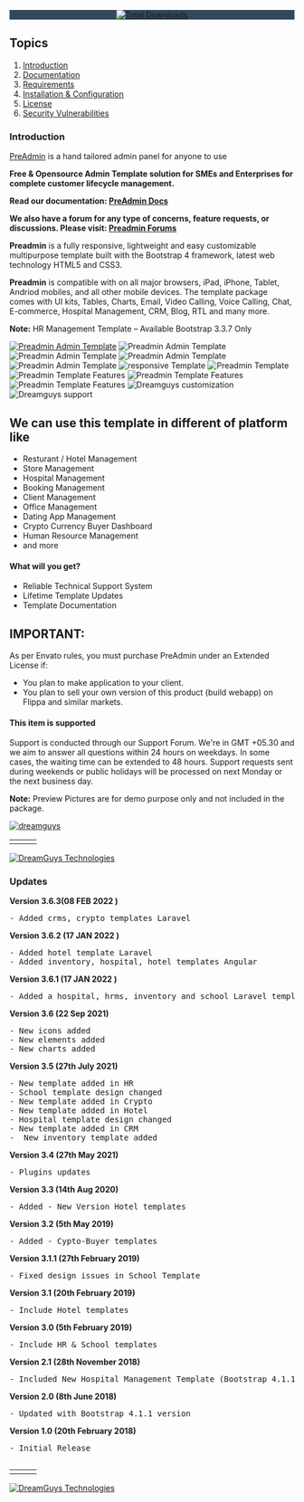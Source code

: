 <p align="center" style="background-color:#33475b">
<a  href="http://preadmin.io"><img src="https://dreamguystech.com/preadmin/assets/img/logo-white.png" alt="Total Downloads"></a>
</p>



## Topics

1. [Introduction](#introduction)
2. [Documentation](#documentation)
3. [Requirements](#requirements)
4. [Installation & Configuration](#installation-and-configuration)
5. [License](#license)
6. [Security Vulnerabilities](#security-vulnerabilities)

### Introduction

[PreAdmin](https://preadmin.io) is a hand tailored admin panel for anyone to use

**Free & Opensource Admin Template solution for SMEs and Enterprises for complete customer lifecycle management.**

**Read our documentation: [PreAdmin Docs](https://devdocs.preadmin.io/)**

**We also have a forum for any type of concerns, feature requests, or discussions. Please visit: [Preadmin Forums](https://forums.preadmin.io/)**

<p><strong>Preadmin</strong> is a fully responsive, lightweight and easy customizable multipurpose template built with the Bootstrap 4 framework, latest web technology HTML5 and CSS3.</p>

<p><strong>Preadmin</strong> is compatible with on all major browsers, iPad, iPhone, Tablet, Andriod mobiles, and all other mobile devices. The template package comes with UI kits, Tables, Charts, Email, Video Calling, Voice Calling, Chat, E-commerce, Hospital Management, CRM, Blog, RTL and many more.</p>

<p><strong>Note:</strong> HR Management Template &#8211; Available Bootstrap 3.3.7 Only <br /></p>
<a href="https://dreamguystech.com/preadmin/inventory/index.html"><img src="https://www.dreamguys.co.in/codecanyon/preadmin/new-template.png" alt="Preadmin Admin Template" /></a>

<img src="https://www.dreamguys.co.in/codecanyon/preadmin/preadmin-new-template.png" alt="Preadmin Admin Template" />
<img src="https://www.dreamguys.co.in/codecanyon/preadmin/screen.png" alt="Preadmin Admin Template" />
<img src="https://www.dreamguys.co.in/codecanyon/preadmin/responsive-preadmin.png" alt="Preadmin Admin Template" />

<img src="https://www.dreamguys.co.in/codecanyon/preadmin/home.png" alt="Preadmin Admin Template" />
<img src="https://www.dreamguys.co.in/codecanyon/preadmin/responsive.png" alt="responsive Template" />
<img src="https://www.dreamguys.co.in/codecanyon/preadmin/dark.png" alt="Preadmin Template" />
<img src="https://www.dreamguys.co.in/codecanyon/preadmin/feature.png" alt="Preadmin Template Features" />
<img src="https://www.dreamguys.co.in/codecanyon/preadmin/feature.png" alt="Preadmin Template Features" />
<img src="https://www.dreamguys.co.in/codecanyon/preadmin/reviews.png" alt="Preadmin Template Features" />

<img src="http://dreamguys.co.in/themeforest/socialicons/need-customization.png" alt="Dreamguys customization">
<img src="http://dreamguys.co.in/themeforest/socialicons/need-support.png" alt="Dreamguys support">

<h2>We can use this template in different of platform like</h2>
<ul>
<li>Resturant / Hotel Management</li>
<li>Store Management</li>
<li>Hospital Management</li>
<li>Booking Management</li>
<li>Client Management</li>
<li>Office Management</li>
<li>Dating App Management</li>
<li>Crypto Currency Buyer Dashboard</li>
<li>Human Resource Management</li>
<li>and more</li>
</ul>

<h4>What will you get?</h4>
<ul>
<li>Reliable Technical Support System</li>
<li>Lifetime Template Updates</li>
<li>Template Documentation</li>
</ul>

<h2>IMPORTANT: </h2>
<p>As per Envato rules, you must purchase PreAdmin under an Extended License if:</p>

<ul><li>You plan to make application to your client.</li>
<li>You plan to sell your own version of this product (build webapp) on Flippa and similar markets.</li></ul>

<h4>This item is supported</h4>
<p>Support is conducted through our Support Forum. We're in GMT +05.30 and we aim to answer all questions within 24 hours on weekdays. In some cases, the waiting time can be extended to 48 hours. Support requests sent during weekends or public holidays will be processed on next Monday or the next business day.</p>

<p><strong>Note:</strong> Preview Pictures are for demo purpose only and not included in the package.</p>

<a href="https://m.me/dreamguystech" rel="nofollow"><img src="https://www.dreamguys.co.in/codecanyon/gigs/live-chat.jpg" alt="dreamguys" /></a>
<table>
  <tr>
		<td><a href="https://www.facebook.com/dreamguystech/" rel="nofollow"><img alt="" src="http://dreamguys.co.in/themeforest/socialicons/dgt-fb.png"></a></td>
		<td><a href="https://www.twitter.com/dreamguystech/" rel="nofollow"><img alt="" src="http://dreamguys.co.in/themeforest/socialicons/dgt-twitter1.png"></a></td>
		<td><a href="https://codecanyon.net/user/dreamguys/follow" rel="nofollow"><img alt="" src="http://dreamguys.co.in/themeforest/socialicons/dgt-envato.png"></a></td>
    </tr>
</table>
<a href="http://www.dreamguys.co.in" rel="nofollow" target="_blank"><img src="https://www.dreamguys.co.in/codecanyon/gigs_services_market5" alt="DreamGuys Technologies" /></a>

<h3>Updates</h3>


<p><strong>Version 3.6.3(08 FEB 2022 )</strong></p>
<pre>
- Added crms, crypto templates Laravel
</pre>


<p><strong>Version 3.6.2 (17 JAN 2022 )</strong></p>
<pre>
- Added hotel template Laravel
- Added inventory, hospital, hotel templates Angular
</pre>


<p><strong>Version 3.6.1 (17 JAN 2022 )</strong></p>
<pre>
- Added a hospital, hrms, inventory and school Laravel templates.
</pre>

<p><strong>Version 3.6 (22 Sep 2021)</strong></p>
<pre>
- New icons added
- New elements added
- New charts added
</pre>

<p><strong>Version 3.5 (27th July 2021)</strong></p>
<pre>
- New template added in HR
- School template design changed
- New template added in Crypto
- New template added in Hotel
- Hospital template design changed
- New template added in CRM
-  New inventory template added
</pre>

<p><strong>Version 3.4 (27th May 2021)</strong></p>
<pre>
- Plugins updates
</pre>

<p><strong>Version 3.3 (14th Aug 2020)</strong></p>
<pre>
- Added - New Version Hotel templates
</pre>

<p><strong>Version 3.2 (5th May 2019)</strong></p>
<pre>
- Added - Cypto-Buyer templates
</pre>

<p><strong>Version 3.1.1 (27th February 2019)</strong></p>
<pre>- Fixed design issues in School Template
</pre>

<p><strong>Version 3.1 (20th February 2019)</strong></p>
<pre>- Include Hotel templates
</pre>

<p><strong>Version 3.0 (5th February 2019)</strong></p>
<pre>
- Include HR & School templates
</pre>

<p><strong>Version 2.1 (28th November 2018)</strong></p>
<pre>
- Included New Hospital Management Template (Bootstrap 4.1.1 version)
</pre>

<p><strong>Version 2.0 (8th June 2018)</strong></p>
<pre>
- Updated with Bootstrap 4.1.1 version
</pre>

<p><strong>Version 1.0 (20th February 2018) </strong></p>
<pre>
- Initial Release
</pre>

<p><a href="https://m.me/dreamguystech" rel="nofollow"><img src="https://www.dreamguys.co.in/codecanyon/gigs/live-chat.jpg" alt="" /></a></p>

<table><tr><td><a href="https://www.facebook.com/dreamguystech/" rel="nofollow"> <img src="https://www.dreamguys.co.in/codecanyon/facebook.png" alt="" /></a></td> 
<td><a href="https://twitter.com/dreamguystech" rel="nofollow"> <img src="https://www.dreamguys.co.in/codecanyon/twitter.png" alt="" /></a> </td>
<td><a href="https://www.linkedin.com/in/dreamguystech" rel="nofollow"> <img src="https://www.dreamguys.co.in/codecanyon/linkedin.png" alt="" /></a></td></tr></table>
<a href="http://www.dreamguys.co.in" rel="nofollow"> <img src="https://www.dreamguys.co.in/codecanyon/gigs_services_market5" alt="DreamGuys Technologies" /></a>
